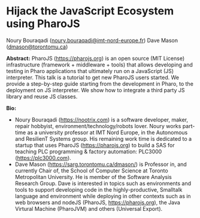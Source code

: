 # Hijack the JavaScript Ecosystem using PharoJS

Noury Bouraqadi (noury.bouraqadi@imt-nord-europe.fr)
Dave Mason (dmason@torontomu.ca)

**Abstract:**
PharoJS (https://pharojs.org) is an open source (MIT License) infrastructure (framework + middleware + tools) that allows developing and testing in Pharo applications that ultimately run on a JavaScript (JS) interpreter. 
This talk is a tutorial to get new PharoJS users started. We provide a step-by-step guide starting from the development in Pharo, to the deployment on JS interpreter. We show how to integrate a third party JS library and reuse JS classes. 

**Bio:**
- Noury Bouraqadi (https://nootrix.com) is a software developer, maker, repair hobbyist, environment/technology/robots lover. Noury works part-time as a university professor at IMT Nord Europe, in the Autonomous and ResilienT Systems group. His remaining work time is dedicated to a startup that uses PharoJS (https://pharojs.org) to build a SAS for teaching PLC programming & factory automation: PLC3000 (https://plc3000.com).
- Dave Mason (https://sarg.torontomu.ca/dmason/) is Professor in, and currently Chair of, the School of Computer Science at Toronto Metropolitan University. He is member of the Software Analysis Research Group. Dave is interested in topics such as environments and tools to support developing code in the highly-productive, Smalltalk language and environment while deploying in other contexts such as in web browsers and nodeJS (PharoJS, https://pharojs.org), the Java Virtural Machine (PharoJVM) and others (Universal Export). 